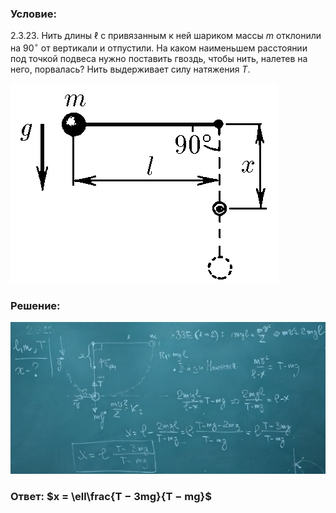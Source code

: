 ###  Условие: 

$2.3.23.$ Нить длины $\ell$ с привязанным к ней шариком массы $m$ отклонили на $90^{\circ}$ от вертикали и отпустили. На каком наименьшем расстоянии под точкой подвеса нужно поставить гвоздь, чтобы нить, налетев на него, порвалась? Нить выдерживает силу натяжения $T$. 

![К задаче $2.3.23$|428x320, 40%](../../img/2.3.23/2.3.23.png)

###  Решение: 

![|1078x521, 67%](../../img/2.3.23/sol.png) 

###  Ответ: $x = \ell\frac{T − 3mg}{T − mg}$ 
